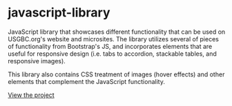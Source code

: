 # javascript-library

JavaScript library that showcases different functionality that can be used on USGBC.org's website and microsites. The library utilizes several of pieces of functionality from Bootstrap's JS, and incorporates elements that are useful for responsive design (i.e. tabs to accordion, stackable tables, and responsive images).

This library also contains CSS treatment of images (hover effects) and other elements that complement the JavaScript functionality.

[View the project](https://megancoyle.github.io/javascript-library/)
